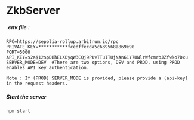 # ZkbServer

##### .env file :

```
RPC=https://sepolia-rollup.arbitrum.io/rpc
PRIVATE_KEY=***********fcedffecda5c639568a869e90
PORT=5000
API_KEY=$2a$12$pDBhELXDyqW3CQj9PUvTTuITUjNAn61Y7UNlrWfcmrbJZfwko7Dxu
SERVER_MODE=DEV  #There are two options, DEV and PROD, using PROD enables API key authentication.
```

`Note : If (PROD) SERVER_MODE is provided, please provide a (api-key) in the request headers.`

##### Start the server

```
npm start
```
